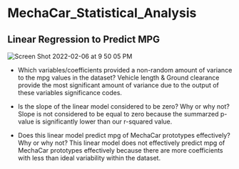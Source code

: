# MechaCar_Statistical_Analysis

## Linear Regression to Predict MPG

![Screen Shot 2022-02-06 at 9 50 05 PM](https://user-images.githubusercontent.com/91990957/152716958-a3eccc0a-da0c-42c9-b94c-99a7ed267186.png)

* Which variables/coefficients provided a non-random amount of variance to the mpg values in the dataset?
Vehicle length & Ground clearance provide the most significant amount of variance due to the output of these variables significance codes.

* Is the slope of the linear model considered to be zero? Why or why not?
Slope is not considered to be equal to zero because the summarzed p-value is significantly lower than our r-squared value.

* Does this linear model predict mpg of MechaCar prototypes effectively? Why or why not?
This linear model does not effectively predict mpg of MechaCar prototypes effectively because there are more coefficients with less than ideal variability within the dataset.
